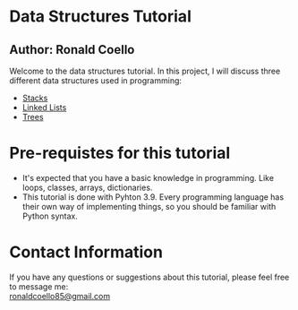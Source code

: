 # Data Structures Tutorial
## Author: Ronald Coello
Welcome to the data structures tutorial. In this project, I will discuss three different data structures used in programming:
- [Stacks](1-stacks.md)
- [Linked Lists](2-linked_lists.md)
- [Trees](3-trees.md)
# Pre-requistes for this tutorial
- It's expected that you have a basic knowledge in programming. Like loops, classes, arrays, dictionaries.
- This tutorial is done with Pyhton 3.9. Every programming language has their own way of implementing things, so you should be familiar with Python syntax.
# Contact Information
If you have any questions or suggestions about this tutorial, please feel free to message me:</br>
ronaldcoello85@gmail.com
